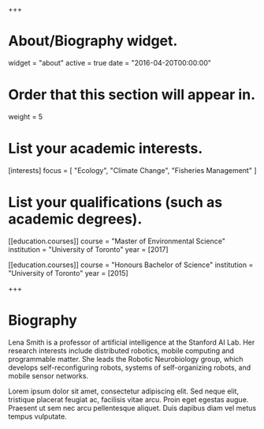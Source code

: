 +++
# About/Biography widget.
widget = "about"
active = true
date = "2016-04-20T00:00:00"

# Order that this section will appear in.
weight = 5

# List your academic interests.
[interests]
  focus = [
    "Ecology",
    "Climate Change",
    "Fisheries Management"
  ]

# List your qualifications (such as academic degrees).
[[education.courses]]
  course = "Master of Environmental Science"
  institution = "University of Toronto"
  year = [2017]

[[education.courses]]
  course = "Honours Bachelor of Science"
  institution = "University of Toronto"
  year = [2015]

+++

# Biography

Lena Smith is a professor of artificial intelligence at the Stanford AI Lab. Her research interests include distributed robotics, mobile computing and programmable matter. She leads the Robotic Neurobiology group, which develops self-reconfiguring robots, systems of self-organizing robots, and mobile sensor networks.

Lorem ipsum dolor sit amet, consectetur adipiscing elit. Sed neque elit, tristique placerat feugiat ac, facilisis vitae arcu. Proin eget egestas augue. Praesent ut sem nec arcu pellentesque aliquet. Duis dapibus diam vel metus tempus vulputate. 
